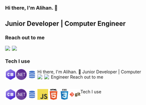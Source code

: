 
### Hi there, I'm Alihan. :wave:


## Junior Developer | Computer Engineer

### Reach out to me



[<img width="22" align="left" src="https://unpkg.com/simple-icons@v6/icons/linkedin.svg"/>][linkedln]



[<img width="22" align="left" src="https://unpkg.com/simple-icons@v6/icons/stackoverflow.svg"/>][stackoverflow]


<br />


### Tech I use
<img align="left" src="https://raw.githubusercontent.com/github/explore/80688e429a7d4ef2fca1e82350fe8e3517d3494d/topics/csharp/csharp.png" width="35" height="35" margin-left:10>

<img align="left" src="https://raw.githubusercontent.com/github/explore/80688e429a7d4ef2fca1e82350fe8e3517d3494d/topics/dotnet/dotnet.png" width="35" height="35" margin-left:10>

<img align="left" src="https://raw.githubusercontent.com/github/explore/80688e429a7d4ef2fca1e82350fe8e3517d3494d/topics/sql/sql.png" width="35" height="35" margin-left:50>

[linkedln]:https://www.linkedin.com/in/alihan-kuru-231021177/
[stackoverflow]:https://stackoverflow.com/users/15464747/alihan-kuru

Hi there, I'm Alihan. :wave:
Junior Developer | Computer Engineer
Reach out to me
<img width="22" align="left" src="https://unpkg.com/simple-icons@v6/icons/linkedin.svg"/>
<img width="22" align="left" src="https://unpkg.com/simple-icons@v6/icons/stackoverflow.svg"/>

<br />
Tech I use
<img align="left" src="https://raw.githubusercontent.com/github/explore/80688e429a7d4ef2fca1e82350fe8e3517d3494d/topics/csharp/csharp.png" width="35" height="35" margin-left:10>
<img align="left" src="https://raw.githubusercontent.com/github/explore/80688e429a7d4ef2fca1e82350fe8e3517d3494d/topics/dotnet/dotnet.png" width="35" height="35" margin-left:10>
<img align="left" src="https://raw.githubusercontent.com/github/explore/80688e429a7d4ef2fca1e82350fe8e3517d3494d/topics/sql/sql.png" width="35" height="35" margin-left:10>
<img align="left" src="https://raw.githubusercontent.com/github/explore/80688e429a7d4ef2fca1e82350fe8e3517d3494d/topics/javascript/javascript.png" width="35" height="35" margin-left:10>
<img align="left" src="https://raw.githubusercontent.com/github/explore/80688e429a7d4ef2fca1e82350fe8e3517d3494d/topics/html/html.png" width="35" height="35" margin-left:10>
<img align="left" src="https://raw.githubusercontent.com/github/explore/80688e429a7d4ef2fca1e82350fe8e3517d3494d/topics/css/css.png" width="35" height="35" margin-left:10>
<img align="left" src="https://raw.githubusercontent.com/github/explore/80688e429a7d4ef2fca1e82350fe8e3517d3494d/topics/git/git.png" width="35" height="35" margin-left:10>
